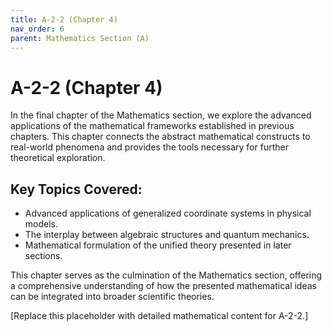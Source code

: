 ```yaml
---
title: A-2-2 (Chapter 4)
nav_order: 6
parent: Mathematics Section (A)
---
```


# A-2-2 (Chapter 4)

In the final chapter of the Mathematics section, we explore the advanced applications of the mathematical frameworks established in previous chapters. This chapter connects the abstract mathematical constructs to real-world phenomena and provides the tools necessary for further theoretical exploration.

## Key Topics Covered:
- Advanced applications of generalized coordinate systems in physical models.
- The interplay between algebraic structures and quantum mechanics.
- Mathematical formulation of the unified theory presented in later sections.

This chapter serves as the culmination of the Mathematics section, offering a comprehensive understanding of how the presented mathematical ideas can be integrated into broader scientific theories.

[Replace this placeholder with detailed mathematical content for A-2-2.]
